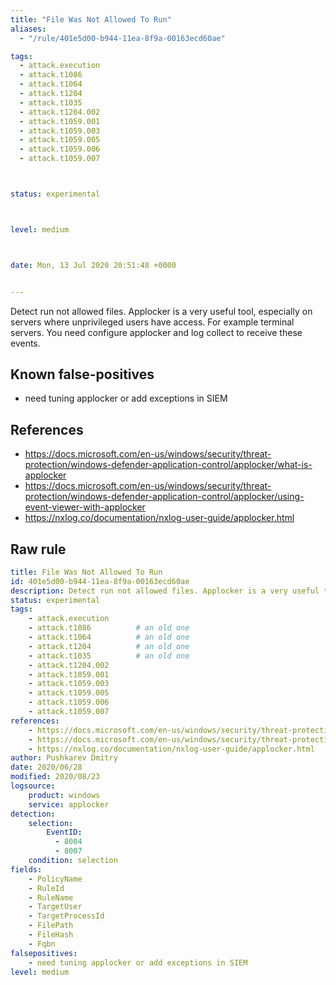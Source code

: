 ```yaml
---
title: "File Was Not Allowed To Run"
aliases:
  - "/rule/401e5d00-b944-11ea-8f9a-00163ecd60ae"

tags:
  - attack.execution
  - attack.t1086
  - attack.t1064
  - attack.t1204
  - attack.t1035
  - attack.t1204.002
  - attack.t1059.001
  - attack.t1059.003
  - attack.t1059.005
  - attack.t1059.006
  - attack.t1059.007



status: experimental



level: medium



date: Mon, 13 Jul 2020 20:51:48 +0000


---
```


Detect run not allowed files. Applocker is a very useful tool, especially on servers where unprivileged users have access. For example terminal servers. You need configure applocker and log collect to receive these events.

<!--more-->


## Known false-positives

* need tuning applocker or add exceptions in SIEM



## References

* https://docs.microsoft.com/en-us/windows/security/threat-protection/windows-defender-application-control/applocker/what-is-applocker
* https://docs.microsoft.com/en-us/windows/security/threat-protection/windows-defender-application-control/applocker/using-event-viewer-with-applocker
* https://nxlog.co/documentation/nxlog-user-guide/applocker.html


## Raw rule
```yaml
title: File Was Not Allowed To Run 
id: 401e5d00-b944-11ea-8f9a-00163ecd60ae
description: Detect run not allowed files. Applocker is a very useful tool, especially on servers where unprivileged users have access. For example terminal servers. You need configure applocker and log collect to receive these events.
status: experimental
tags:
    - attack.execution
    - attack.t1086          # an old one
    - attack.t1064          # an old one
    - attack.t1204          # an old one
    - attack.t1035          # an old one
    - attack.t1204.002
    - attack.t1059.001
    - attack.t1059.003
    - attack.t1059.005
    - attack.t1059.006
    - attack.t1059.007
references:
    - https://docs.microsoft.com/en-us/windows/security/threat-protection/windows-defender-application-control/applocker/what-is-applocker
    - https://docs.microsoft.com/en-us/windows/security/threat-protection/windows-defender-application-control/applocker/using-event-viewer-with-applocker
    - https://nxlog.co/documentation/nxlog-user-guide/applocker.html
author: Pushkarev Dmitry
date: 2020/06/28
modified: 2020/08/23
logsource:
    product: windows
    service: applocker
detection:
    selection:
        EventID:
          - 8004
          - 8007
    condition: selection
fields:
    - PolicyName
    - RuleId
    - RuleName
    - TargetUser
    - TargetProcessId
    - FilePath
    - FileHash
    - Fqbn
falsepositives:
    - need tuning applocker or add exceptions in SIEM
level: medium

```
